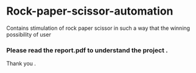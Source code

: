 # Rock-paper-scissor-automation
Contains stimulation of rock paper scissor in such a way that the winning possibility of user

### Please read the report.pdf to understand the project .
Thank you .
